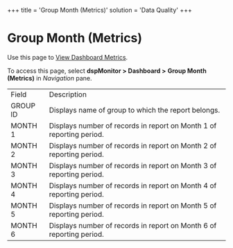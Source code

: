 +++
title = 'Group Month (Metrics)'
solution = 'Data Quality'
+++

# Group Month (Metrics)

<div class="use">

Use this page to [View Dashboard
Metrics](../Use_Cases/View_Dashboard_Metrics.htm).

</div>

To access this page, select <span style="font-weight: bold;">dspMonitor
\> </span>**Dashboard \>** **Group Month
(Metrics)** in *Navigation* pane.

|          |                                                                      |
| -------- | -------------------------------------------------------------------- |
| Field    | Description                                                          |
| GROUP ID | Displays name of group to which the report belongs.                  |
| MONTH 1  | Displays number of records in report on Month 1 of reporting period. |
| MONTH 2  | Displays number of records in report on Month 2 of reporting period. |
| MONTH 3  | Displays number of records in report on Month 3 of reporting period. |
| MONTH 4  | Displays number of records in report on Month 4 of reporting period. |
| MONTH 5  | Displays number of records in report on Month 5 of reporting period. |
| MONTH 6  | Displays number of records in report on Month 6 of reporting period. |
